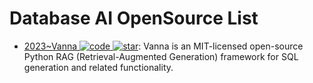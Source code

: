 # Database AI OpenSource List

- [2023~Vanna ![code](https://ng-tech.icu/assets/code.svg) ![star](https://img.shields.io/github/stars/vanna-ai/vanna)](https://github.com/vanna-ai/vanna): Vanna is an MIT-licensed open-source Python RAG (Retrieval-Augmented Generation) framework for SQL generation and related functionality.
